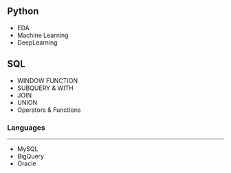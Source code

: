 ## Python
- EDA
- Machine Learning
- DeepLearning

## SQL
- WINDOW FUNCTION
- SUBQUERY & WITH
- JOIN
- UNION
- Operators & Functions

### Languages
---
- MySQL
- BigQuery
- Oracle